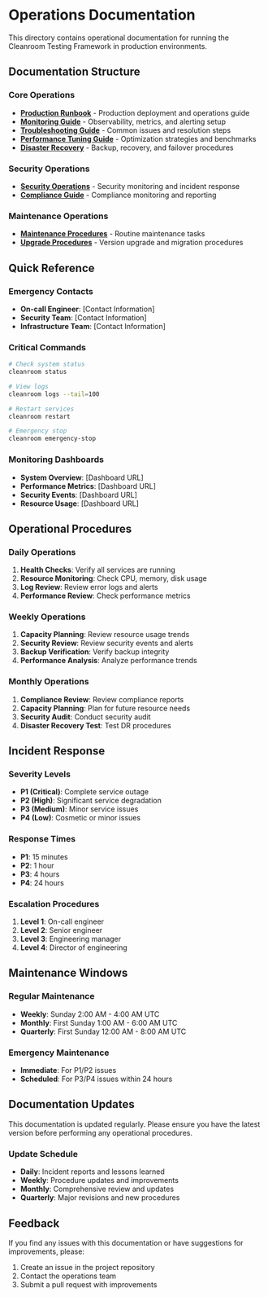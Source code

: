 # Operations Documentation

This directory contains operational documentation for running the Cleanroom Testing Framework in production environments.

## Documentation Structure

### Core Operations
- **[Production Runbook](production-runbook.md)** - Production deployment and operations guide
- **[Monitoring Guide](monitoring-guide.md)** - Observability, metrics, and alerting setup
- **[Troubleshooting Guide](troubleshooting-guide.md)** - Common issues and resolution steps
- **[Performance Tuning Guide](performance-tuning-guide.md)** - Optimization strategies and benchmarks
- **[Disaster Recovery](disaster-recovery.md)** - Backup, recovery, and failover procedures

### Security Operations
- **[Security Operations](security-operations.md)** - Security monitoring and incident response
- **[Compliance Guide](compliance-guide.md)** - Compliance monitoring and reporting

### Maintenance Operations
- **[Maintenance Procedures](maintenance-procedures.md)** - Routine maintenance tasks
- **[Upgrade Procedures](upgrade-procedures.md)** - Version upgrade and migration procedures

## Quick Reference

### Emergency Contacts
- **On-call Engineer**: [Contact Information]
- **Security Team**: [Contact Information]
- **Infrastructure Team**: [Contact Information]

### Critical Commands
```bash
# Check system status
cleanroom status

# View logs
cleanroom logs --tail=100

# Restart services
cleanroom restart

# Emergency stop
cleanroom emergency-stop
```

### Monitoring Dashboards
- **System Overview**: [Dashboard URL]
- **Performance Metrics**: [Dashboard URL]
- **Security Events**: [Dashboard URL]
- **Resource Usage**: [Dashboard URL]

## Operational Procedures

### Daily Operations
1. **Health Checks**: Verify all services are running
2. **Resource Monitoring**: Check CPU, memory, disk usage
3. **Log Review**: Review error logs and alerts
4. **Performance Review**: Check performance metrics

### Weekly Operations
1. **Capacity Planning**: Review resource usage trends
2. **Security Review**: Review security events and alerts
3. **Backup Verification**: Verify backup integrity
4. **Performance Analysis**: Analyze performance trends

### Monthly Operations
1. **Compliance Review**: Review compliance reports
2. **Capacity Planning**: Plan for future resource needs
3. **Security Audit**: Conduct security audit
4. **Disaster Recovery Test**: Test DR procedures

## Incident Response

### Severity Levels
- **P1 (Critical)**: Complete service outage
- **P2 (High)**: Significant service degradation
- **P3 (Medium)**: Minor service issues
- **P4 (Low)**: Cosmetic or minor issues

### Response Times
- **P1**: 15 minutes
- **P2**: 1 hour
- **P3**: 4 hours
- **P4**: 24 hours

### Escalation Procedures
1. **Level 1**: On-call engineer
2. **Level 2**: Senior engineer
3. **Level 3**: Engineering manager
4. **Level 4**: Director of engineering

## Maintenance Windows

### Regular Maintenance
- **Weekly**: Sunday 2:00 AM - 4:00 AM UTC
- **Monthly**: First Sunday 1:00 AM - 6:00 AM UTC
- **Quarterly**: First Sunday 12:00 AM - 8:00 AM UTC

### Emergency Maintenance
- **Immediate**: For P1/P2 issues
- **Scheduled**: For P3/P4 issues within 24 hours

## Documentation Updates

This documentation is updated regularly. Please ensure you have the latest version before performing any operational procedures.

### Update Schedule
- **Daily**: Incident reports and lessons learned
- **Weekly**: Procedure updates and improvements
- **Monthly**: Comprehensive review and updates
- **Quarterly**: Major revisions and new procedures

## Feedback

If you find any issues with this documentation or have suggestions for improvements, please:
1. Create an issue in the project repository
2. Contact the operations team
3. Submit a pull request with improvements
